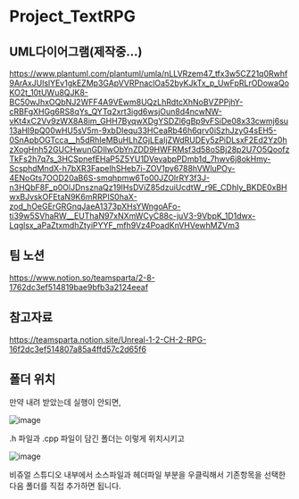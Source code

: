 # Project_TextRPG

## UML다이어그램(제작중...)
https://www.plantuml.com/plantuml/umla/nLLVRzem47_tfx3w5CZ21q0Rwhf9ArAxJUlslYEv1gkEZMp3GApVVRPnaclOa52byKJkTx_p_UwFpRLrODowaQoKO2t_10tUWu8QJK8-BC50wJhxOQbNJ2WFF4A9VEwm8UQzLhRdtcXhNoBVZPPjhY-cRBFgXHGg6RS8qYs_QYTq2xrt3igd6wsjOun8d4ncwNW-vKt4xC2Vv9zWX8A8im_GHH7ByqwXDgYSDZl6gBp9vFSiDe08x33cwmj6su13aHI9pQ00wHU5sV5m-9xbDIequ33HCeaRb46h6qrv0iSzhJzyG4sEH5-0SnApbOGTcca__h5dRhIeMBuHLhZGjLEaIjZWdRUDEy5zPiDLsxF2Ed2Yz0hzXogHnh52GUCHwunGDIlwObYnZDD9HWFRMsf3d58oSBj28p2U7O5QoofzTkFs2h7q7s_3HCSpnefEHaP5Z5YU1DVevabpPDmb1d_7hwv6j8okHmy-ScsphdMndX-h7bXR3FapeIhSHeb7i-ZOV1py6788hVWluPOy-4ENoGts7OOD20aB6S-smqhpmw6To00JZOlrRY3f3J-n3HQbF8F_p0OlJDnsznaQz19IHsDViZ85dzuiUcdtW_r9E_CDhIy_BKDE0xBHwxBJvskOFEtaN9K6mRRPIS0haX-zod_hOeGErGRGnqJaeA1373pXHsYWngoAFo-ti39w5SVhaRW__EUThaN97xNXmWCyC88c-juV3-9VbpK_1D1dwx-Lqglsx_aPaZtxmdhZtyiPYYF_mfh9Vz4PoadKnVHVewhMZVm3

## 팀 노션
https://www.notion.so/teamsparta/2-8-1762dc3ef514819bae9bfb3a2124eeaf

## 참고자료
https://teamsparta.notion.site/Unreal-1-2-CH-2-RPG-16f2dc3ef514807a85a4ffd57c2d65f6

## 폴더 위치
만약 내려 받았는데 실행이 안되면,

![image](https://github.com/user-attachments/assets/ae86a4af-cc1d-4f4b-ad8b-e85f71b9e59f)

.h 파일과 .cpp 파일이 담긴 폴더는 이렇게 위치시키고 

![image](https://github.com/user-attachments/assets/85edb47a-37d6-4cb9-a47e-436c720a556c)

비쥬얼 스튜디오 내부에서 소스파일과 헤더파일 부분을 우클릭해서 기존항목을 선택한 다음 폴더를 직접 추가하면 됩니다.

